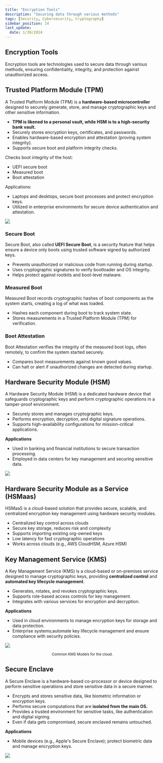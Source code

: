 ```yaml
---
title: "Encryption Tools"
description: "Securing data through various methods"
tags: [Security, Cybersecurity, Cryptography]
sidebar_position: 14
last_update:
  date: 1/30/2024
---
```



## Encryption Tools

Encryption tools are technologies used to secure data through various methods, ensuring confidentiality, integrity, and protection against unauthorized access. 

## Trusted Platform Module (TPM)

A Trusted Platform Module (TPM) is a **hardware-based microcontroller** designed to securely generate, store, and manage cryptographic keys and other sensitive information.

- **TPM is likened to a personal vault, while HSM is to a high-security bank vault.**
- Securely stores encryption keys, certificates, and passwords.
- Enables hardware-based encryption and attestation (proving system integrity).
- Supports secure boot and platform integrity checks.

Checks boot integrity of the host:

- UEFI secure boot 
- Measured boot
- Boot attestation

Applications:

- Laptops and desktops, secure boot processes and protect encryption keys.
- Utilized in enterprise environments for secure device authentication and attestation.
  

<div class="img-center">

![](/img/docs/sec+-tpm-module-example.png)


</div>

### Secure Boot

Secure Boot, also called **UEFI Secure Boot**, is a security feature that helps ensure a device only boots using trusted software signed by authorized keys.

- Prevents unauthorized or malicious code from running during startup.
- Uses cryptographic signatures to verify bootloader and OS integrity.
- Helps protect against rootkits and boot-level malware.


### Measured Boot

Measured Boot records cryptographic hashes of boot components as the system starts, creating a log of what was loaded.

- Hashes each component during boot to track system state.
- Stores measurements in a Trusted Platform Module (TPM) for verification.


### Boot Attestation

Boot Attestation verifies the integrity of the measured boot logs, often remotely, to confirm the system started securely.

- Compares boot measurements against known good values.
- Can halt or alert if unauthorized changes are detected during startup.


## Hardware Security Module (HSM)

A Hardware Security Module (HSM) is a dedicated hardware device that safeguards cryptographic keys and perform cryptographic operations in a tamper-proof environment.

  - Securely stores and manages cryptographic keys.
  - Performs encryption, decryption, and digital signature operations.
  - Supports high-availability configurations for mission-critical applications.

**Applications**

  - Used in banking and financial institutions to secure transaction processing.
  - Employed in data centers for key management and securing sensitive data.


<div class="img-center">

![](/img/docs/sec+-hsm-moduless.png)


</div>


## Hardware Security Module as a Service (HSMaas)

HSMaaS is a cloud-based solution that provides secure, scalable, and centralized encryption key management using hardware security modules.

- Centralized key control across clouds
- Secure key storage, reduces risk and complexity
- Supports importing existing org-owned keys
- Low latency for fast cryptographic operations
- Works across clouds (e.g., AWS CloudHSM, Azure HSM)


## Key Management Service (KMS)

A Key Management Service (KMS) is a cloud-based or on-premises service designed to manage cryptographic keys, providing **centralized control** and **automated key lifecycle management**.

  - Generates, rotates, and revokes cryptographic keys.
  - Supports role-based access controls for key management.
  - Integrates with various services for encryption and decryption.

**Applications**

  - Used in cloud environments to manage encryption keys for storage and data protection.
  - Enterprise systems;automate key lifecycle management and ensure compliance with security policies.


<div class="img-center">

![](/img/docs/sec+-common-hsm-kms-modelss.png)


</div>

<center><small>Common KMS Models for the cloud.</small></center>


## Secure Enclave

A Secure Enclave is a hardware-based co-processor or device designed to perform sensitive operations and store sensitive data in a secure manner.

  - Encrypts and stores sensitive data, like biometric information or encryption keys.
  - Performs secure computations that are **isolated from the main OS.**
  - Provides a trusted environment for sensitive tasks, like authentication and digital signing.
  - Even if data gets compromised, secure enclaved remains untouched.

**Applications**

  - Mobile devices (e.g., Apple's Secure Enclave); protect biometric data and manage encryption keys.


<div class="img-center">

![](/img/docs/sec+-secure-enclave-model.png)


</div>





